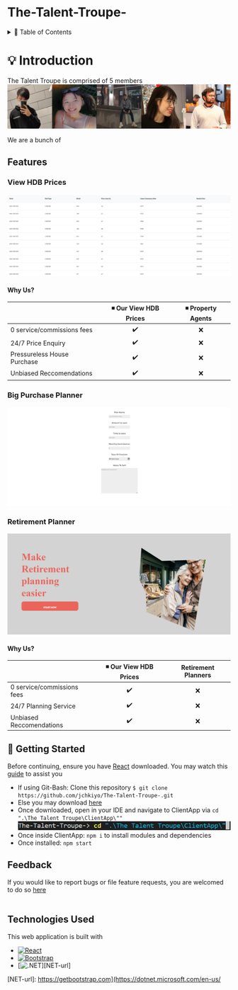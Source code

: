 # The-Talent-Troupe-

<details>
<summary>🏁 Table of Contents</summary>
  <ol>
    <li> <a href="#-introduction">Introduction</a> </li>
    <li>
      <a href="#features">Features</a>
      <ul>
        <li><a href="#view-hdb-prices">View HDB Prices</a></li>
        <li><a href="#big-purchase-planner">Big Purchase Planner</a></li>
        <li><a href="#retirement-planner">Retirement Planner</a></li>
      </ul>
    </li>
    <li> <a href="#-getting-started">Getting Started</a> </li>
    <li><a href="#feedback">Feedback</a></li>
    <li><a href="#technologies-Used">Technologies Used</a></li>

  </ol>
</details>


# 💡 Introduction
The Talent Troupe is comprised of 5 members
![plot](https://github.com/jchkiyo/The-Talent-Troupe-/blob/main/README_docs/TTTTalents.PNG)

We are a bunch of 

## Features

### View HDB Prices
![plot](https://github.com/jchkiyo/The-Talent-Troupe-/blob/main/README_docs/ViewHDBPricesPage.PNG)
#### Why Us?
|                             | ◾ Our View HDB Prices  |  ◾ Property Agents  |
| --------------------------- | :--------------------: | :-----------------: |
| 0 service/commissions fees  |         ✔️            |          ❌        |
| 24/7 Price Enquiry          |         ✔️            |          ❌        |
| Pressureless House Purchase |         ✔️            |          ❌        |
| Unbiased Reccomendations    |         ✔️            |          ❌        |




### Big Purchase Planner
![plot](https://github.com/jchkiyo/The-Talent-Troupe-/blob/main/README_docs/BigPurchasePlannerPage.PNG)



### Retirement Planner
![plot](https://github.com/jchkiyo/The-Talent-Troupe-/blob/main/README_docs/RetirementPlanningPage.PNG)
#### Why Us?
|                             | ◾ Our View HDB Prices  | Retirement Planners |
| --------------------------- | :--------------------: | :-----------------: |
| 0 service/commissions fees  |         ✔️            |          ❌        |
| 24/7 Planning Service       |         ✔️            |          ❌        |
| Unbiased Reccomendations    |         ✔️            |          ❌        |




## 🤸 Getting Started
Before continuing, ensure you have [React](https://react-cn.github.io/react/downloads.html) downloaded.
You may watch this [guide](https://www.youtube.com/watch?v=yOAZDymGWVw) to assist you
* If using Git-Bash: Clone this repository `$ git clone https://github.com/jchkiyo/The-Talent-Troupe-.git`
* Else you may download [here](https://github.com/jchkiyo/The-Talent-Troupe-/archive/refs/heads/main.zip)
* Once downloaded, open in your IDE and navigate to ClientApp via `cd ".\The Talent Troupe\ClientApp\""`
![plot](https://github.com/jchkiyo/The-Talent-Troupe-/blob/main/README_docs/TTTlaunch1.PNG)
* Once inside ClientApp: `npm i` to install modules and dependencies
* Once installed: `npm start`

## Feedback
If you would like to report bugs or file feature requests, you are welcomed to do so [here](https://github.com/jchkiyo/The-Talent-Troupe-/issues/new)
<br /><br />
## Technologies Used
This web application is built with 
* [![React][React.js]][React-url]
* [![Bootstrap][Bootstrap.com]][Bootstrap-url]
* [![.NET][NET.com]][NET-url]

<!-- MARKDOWN LINKS & IMAGES -->
<!-- https://www.markdownguide.org/basic-syntax/#reference-style-links -->
[React.js]: https://img.shields.io/badge/React-20232A?style=for-the-badge&logo=react&logoColor=61DAFB
[React-url]: https://reactjs.org/
[Bootstrap.com]: https://img.shields.io/badge/Bootstrap-563D7C?style=for-the-badge&logo=bootstrap&logoColor=white
[Bootstrap-url]: https://getbootstrap.com
[NET.com]: https://img.shields.io/badge/.NET-5C2D91?style=for-the-badge&logo=.net&logoColor=white
[NET-url]: https://getbootstrap.com](https://dotnet.microsoft.com/en-us/
